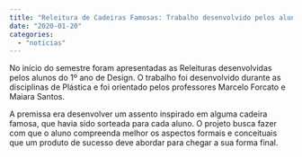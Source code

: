 ```yaml
---
title: "Releitura de Cadeiras Famosas: Trabalho desenvolvido pelos alunos do 1º ano"
date: "2020-01-20"
categories: 
  - "noticias"
---
```


No início do semestre foram apresentadas as Releituras desenvolvidas pelos alunos do 1º ano de Design. O trabalho foi desenvolvido durante as disciplinas de Plástica e foi orientado pelos professores Marcelo Forcato e Maiara Santos.

A premissa era desenvolver um assento inspirado em alguma cadeira famosa, que havia sido sorteada para cada aluno. O projeto busca fazer com que o aluno compreenda melhor os aspectos formais e conceituais que um produto de sucesso deve abordar para chegar a sua forma final.

